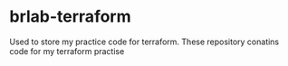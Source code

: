 # brlab-terraform
Used to store my practice code for terraform.
These repository conatins code for my terraform practise
